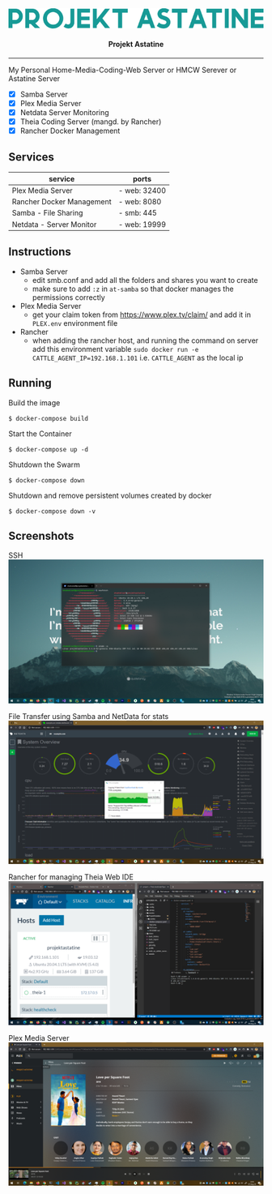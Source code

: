 <div align="center">
    <img src="logo.png" >
    <h4 align="center">Projekt Astatine</h4>
</div>


---

My Personal Home-Media-Coding-Web Server or HMCW Serever or Astatine Server

- [x] Samba Server
- [x] Plex Media Server
- [x] Netdata Server Monitoring
- [x] Theia Coding Server (mangd. by Rancher)
- [x] Rancher Docker Management

## Services

| service                   | ports        |
| ------------------------- | ------------ |
| Plex Media Server         | - web: 32400 |
| Rancher Docker Management | - web: 8080  |
| Samba - File Sharing      | - smb: 445   |
| Netdata - Server Monitor  | - web: 19999 |

## Instructions

- Samba Server
  - edit smb.conf and add all the folders and shares you want to create
  - make sure to add `:z` in `at-samba` so that docker manages the permissions correctly
- Plex Media Server
  - get your claim token from https://www.plex.tv/claim/ and add it in `PLEX.env` environment file
- Rancher
  - when adding the rancher host, and running the command on server add this environment variable `sudo docker run -e CATTLE_AGENT_IP=192.168.1.101` i.e. `CATTLE_AGENT` as the local ip

## Running

Build the image

```shell
$ docker-compose build
```

Start the Container
```shell
$ docker-compose up -d
```

Shutdown the Swarm
```shell
$ docker-compose down
```

Shutdown and remove persistent volumes created by docker
```shell
$ docker-compose down -v
```

## Screenshots

SSH
![ssh](screenshots/ast-ssh-ss.png)

File Transfer using Samba and NetData for stats
![ft](screenshots/ast-file-transfer.png)

Rancher for managing Theia Web IDE
![rancher](screenshots/ast-theia.png)

Plex Media Server
![plex](screenshots/ast-plex.png)
